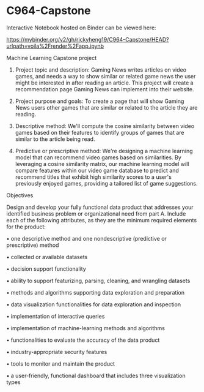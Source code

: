 # C964-Capstone
Interactive Notebook hosted on Binder can be viewed here: 

https://mybinder.org/v2/gh/rickyheng19/C964-Capstone/HEAD?urlpath=voila%2Frender%2Fapp.ipynb


Machine Learning Capstone project
1.	Project topic and description: Gaming News writes articles on video games, and needs a way to show similar or related game news the user might be interested in after reading an article. This project will create a recommendation page Gaming News can implement into their website.

2.	Project purpose and goals: To create a page that will show Gaming News users other games that are similar or related to the article they are reading.

3.	Descriptive method: We'll compute the cosine similarity between video games based on their features to identify groups of games that are similar to the article being read.
  
4.	Predictive or prescriptive method:  We're designing a machine learning model that can recommend video games based on similarities. By leveraging a cosine similarity matrix, our machine learning model will compare features within our video game database to predict and recommend titles that exhibit high similarity scores to a user's previously enjoyed games, providing a tailored list of game suggestions.

Objectives

Design and develop your fully functional data product that addresses your identified business problem or organizational need from part A. Include each of the following attributes, as they are the minimum required elements for the product:

•   one descriptive method and one nondescriptive (predictive or prescriptive) method

•   collected or available datasets

•   decision support functionality

•   ability to support featurizing, parsing, cleaning, and wrangling datasets

•   methods and algorithms supporting data exploration and preparation

•   data visualization functionalities for data exploration and inspection

•   implementation of interactive queries

•   implementation of machine-learning methods and algorithms

•   functionalities to evaluate the accuracy of the data product

•   industry-appropriate security features

•   tools to monitor and maintain the product

•   a user-friendly, functional dashboard that includes three visualization types
